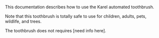 
This documentation describes how to use the Karel automated toothbrush.

Note that this toothbrush is totally safe to use for children, adults, pets, wildlife, and trees. 

The toothbrush does not requires [need info here]. 
